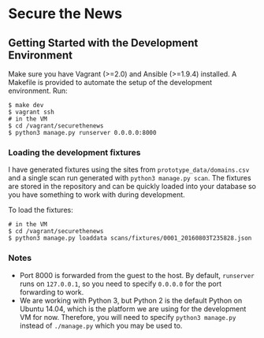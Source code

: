 # Secure the News

## Getting Started with the Development Environment

Make sure you have Vagrant (>=2.0) and Ansible (>=1.9.4) installed. A
Makefile is provided to automate the setup of the development
environment. Run:

    $ make dev
    $ vagrant ssh
    # in the VM
    $ cd /vagrant/securethenews
    $ python3 manage.py runserver 0.0.0.0:8000

### Loading the development fixtures

I have generated fixtures using the sites from `prototype_data/domains.csv` and
a single scan run generated with `python3 manage.py scan`. The fixtures are
stored in the repository and can be quickly loaded into your database so you
have something to work with during development.

To load the fixtures:

    # in the VM
    $ cd /vagrant/securethenews
    $ python3 manage.py loaddata scans/fixtures/0001_20160803T235828.json

### Notes

* Port 8000 is forwarded from the guest to the host. By default, `runserver`
  runs on `127.0.0.1`, so you need to specify `0.0.0.0` for the port forwarding
  to work.
* We are working with Python 3, but Python 2 is the default Python on Ubuntu
  14.04, which is the platform we are using for the development VM for now.
  Therefore, you will need to specify `python3 manage.py` instead of
  `./manage.py` which you may be used to.
